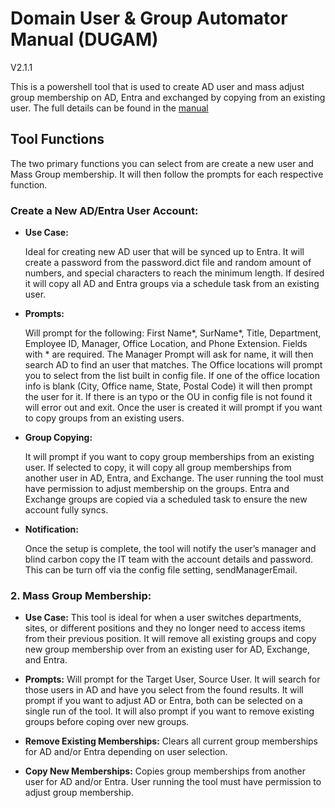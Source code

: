 # Domain User & Group Automator Manual (DUGAM)
V2.1.1

This is a powershell tool that is used to create AD user and mass adjust group membership on AD, Entra and exchanged by copying from an existing user. The full details can be found in the [manual](ManualFiles\Manual.md)

## Tool Functions
The two primary functions you can select from are create a new user and Mass Group membership. It will then follow the prompts for each respective function.
### Create a New AD/Entra User Account:

- **Use Case:**

    Ideal for creating new AD user that will be synced up to Entra. It will create a password from the password.dict file and random amount of numbers, and special characters to reach the minimum length. If desired it will copy all AD and Entra groups via a schedule task from an existing user. 
- **Prompts:**

    Will prompt for the following: First Name*, SurName*, Title, Department, Employee ID, Manager, Office Location, and Phone Extension. Fields with * are required. The Manager Prompt will ask for name, it will then search AD to find an user that matches. The Office locations will prompt you to select from the list built in config file. If one of the office location info is blank (City, Office name, State, Postal Code) it will then prompt the user for it. If there is an typo or the OU in config file is not found it will error out and exit. Once the user is created it will prompt if you want to copy groups from an existing users. 
  
- **Group Copying:**
    
    It will prompt if you want to copy group memberships from an existing user. If selected to copy, it will copy all group memberships from another user in AD, Entra, and Exchange. The user running the tool must have permission to adjust membership on the groups.  Entra and Exchange groups are copied via a scheduled task to ensure the new account fully syncs.

- **Notification:**

    Once the setup is complete, the tool will notify the user’s manager and blind carbon copy the IT team with the account details and password. This can be turn off via the config file setting, sendManagerEmail. 

### 2. Mass Group Membership:

- **Use Case:**
    This tool is ideal for when a user switches departments, sites, or different positions and they no longer need to access items from their previous position. It will remove all existing groups and copy new group membership over from an existing user for AD, Exchange, and Entra. 

- **Prompts:**
    Will prompt for the Target User, Source User. It will search for those users in AD and have you select from the found results. It will prompt if you want to adjust AD or Entra, both can be selected on a single run of the tool. It will also prompt if you want to remove existing groups before coping over new groups. 

- **Remove Existing Memberships:**
    Clears all current group memberships for AD and/or Entra depending on user selection.

- **Copy New Memberships:**
    Copies group memberships from another user for AD and/or Entra. User running the tool must have permission to adjust group membership.
    
